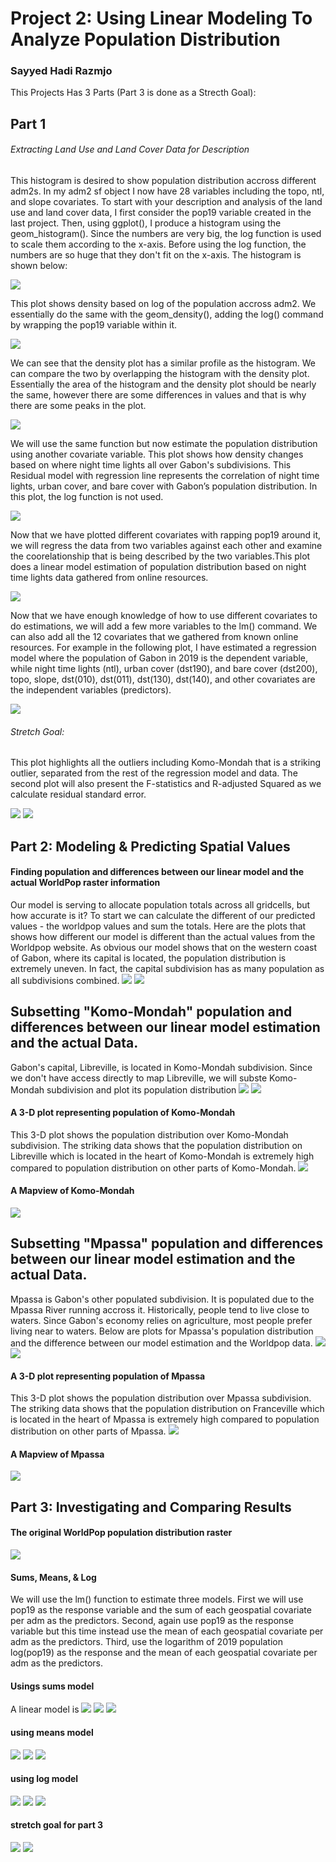 # Project 2: Using Linear Modeling To Analyze Population Distribution
### Sayyed Hadi Razmjo

This Projects Has 3 Parts (Part 3 is done as a Strecth Goal):

## Part 1
###### Extracting Land Use and Land Cover Data for Description

This histogram is desired to show population distribution accross different adm2s. In my adm2 sf object I now have 28 variables including the topo, ntl, and slope covariates.  To start with your description and analysis of the land use and land cover data, I first consider the pop19 variable  created in the last project.  Then, using ggplot(), I produce a histogram using the geom_histogram(). Since the numbers are very big, the log function is used to scale them according to the x-axis. Before using the log function, the numbers are so huge that they don't fit on the x-axis. The histogram is shown below:

![](project2_part1_hitogram.png)

This plot shows density based on log of the population accross adm2. We essentially do the same with the geom_density(), adding the log() command by wrapping the pop19 variable within it.

![](project2_part1_density.png)

We can see that the density plot has a similar profile as the histogram.  We can compare the two by overlapping the histogram with the density plot. Essentially the area of the histogram and the density plot should be nearly the same, however there are some differences in values and that is why there are some peaks in the plot.
 

![](project2_part1_density&histogram.png)

We will use the same function but now estimate the population distribution using another covariate variable. This plot shows how density changes based on where night time lights all over Gabon's subdivisions. This Residual model with regression line represents the correlation of night time lights, urban cover, and bare cover with Gabon’s population distribution. In this plot, the log function is not used. 

![](project2_part1_ntl.png)

Now that we have plotted different covariates with rapping pop19 around it, we will regress the data from two variables against each other and examine the coorelationship that is being described by the two variables.This plot does a linear model estimation of population distribution based on night time lights data gathered from online resources. 

![](project2_part1_ntl&pop19.png)

 Now that we have enough knowledge of how to use different covariates to do estimations, we will add a few more variables to the lm() command. We can also add all the 12 covariates that we gathered from known online resources. For example in the following plot, I have estimated a regression model where the population of Gabon in 2019 is the dependent variable, while night time lights (ntl), urban cover (dst190), and bare cover (dst200), topo, slope, dst(010), dst(011), dst(130), dst(140), and other covariates are the independent variables (predictors).

![](project2_part1_all_together.png)

###### Stretch Goal:
This plot highlights all the outliers including Komo-Mondah that is a striking outlier, separated from the rest of the regression model and data. The second plot will also present the F-statistics and R-adjusted Squared as we calculate residual standard error.

![](Error_with_text.png)
![](project2_part1_stretch_goal_adjust.png)

## Part 2: Modeling & Predicting Spatial Values
#### Finding population and differences between our linear model and the actual WorldPop raster information
Our model is serving to allocate population totals across all gridcells, but how accurate is it?  To start we can calculate the different of our predicted values - the worldpop values and sum the totals. Here are the plots that shows how different our model is different than the actual values from the Worldpop website. As obvious our model shows that on the western coast of Gabon, where its capital is located, the population distribution is extremely uneven. In fact, the capital subdivision has as many population as all subdivisions combined. 
![](project2_part2_diff.png)
![](project2_part2_diff_pop.png)


## Subsetting "Komo-Mondah" population and differences between our linear model estimation and the actual Data.
Gabon's capital, Libreville, is located in Komo-Mondah subdivision. Since we don't have access directly to map Libreville, we will subste Komo-Mondah subdivision and plot its population distribution
![](project2_part2_Mondah_diff.png)
![](project2_part2_Mondah_pop.png)


#### A 3-D plot representing population of Komo-Mondah
This 3-D plot shows the population distribution over Komo-Mondah subdivision. The striking data shows that the population distribution on Libreville which is located in the heart of Komo-Mondah is extremely high compared to population distribution on other parts of Komo-Mondah. 
![](project2_part2_Mondah_3d_plot.PNG)


#### A Mapview of Komo-Mondah
![](Project2_part2_Mondah_mapview.png)


## Subsetting "Mpassa" population and differences between our linear model estimation and the actual Data.
Mpassa is Gabon's other populated subdivision. It is populated due to the Mpassa River running accross it. Historically, people tend to live close to waters. Since Gabon's economy relies on agriculture, most people prefer living near to waters. Below are plots for Mpassa's population distribution and the difference between our model estimation and the Worldpop data.
![](project2_part2_Mpassa_diff.png)
![](project2_part2_Mpassa_pop.png)


#### A 3-D plot representing population of Mpassa
This 3-D plot shows the population distribution over Mpassa subdivision. The striking data shows that the population distribution on Franceville which is located in the heart of Mpassa is extremely high compared to population distribution on other parts of Mpassa. 
![](project2_part2_Mpassa_3d_plot.PNG)


#### A Mapview of Mpassa
![](project2_part2_Mpassa_mapview.png)



## Part 3: Investigating and Comparing Results
#### The original WorldPop population distribution raster
![](project2_part3_actual_population_worldpop.png)


#### Sums, Means, & Log
We will use the lm() function to estimate three models.  First we will use pop19 as the response variable and the sum of each geospatial covariate per adm as the predictors.  Second, again use pop19 as the response variable but this time instead use the mean of each geospatial covariate per adm as the predictors.  Third, use the logarithm of 2019 population log(pop19) as the response and the mean of each geospatial covariate per adm as the predictors.


#### Usings sums model
A linear model is 
![](project2_part3_population_sums.png)
![](project2_part3_population_sums_diff.png)
![](project2_part3_population_sums_3d.PNG)


#### using means model

![](project2_part3_population_means.png)
![](project2_part3_population_means_diff.png)
![](project2_part3_population_means_3d.PNG)



#### using log model
![](project2_part3_population_logpop.png)
![](project2_part3_population_logpop_diff.png)
![](project2_part3_population_logpop_3d.PNG)


#### stretch goal for part 3
![](project2_part3_strechgoal2.png)
![](project2_part3_stretchgoal2_1.png)



